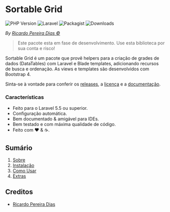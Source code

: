 # Sortable Grid

![PHP Version](https://img.shields.io/packagist/php-v/plexi/sortable-grid.svg)
![Laravel](https://img.shields.io/badge/laravel->=5.5.0-red.svg?style=flat)
![Packagist](https://img.shields.io/packagist/v/plexi/sortable-grid.svg)
![Downloads](https://img.shields.io/packagist/dm/plexi/sortable-grid.svg)

*By [Ricardo Pereira Dias &copy;](https://github.com/rpdesignerfly)*

> Este pacote esta em fase de desenvolvimento. Use esta biblioteca por sua conta e risco!

Sortable Grid é um pacote que provê helpers para a criação de grades de dados (DataTables) com Laravel e Blade templates, adicionando recursos de busca e ordenação. As views e templates são desenvolvidos com Bootstrap 4. 


Sinta-se à vontade para conferir os [releases](https://github.com/rpdesignerfly/sortable-grid/releases), a [licença](license.md) e a [documentação](docs/01-About.md).

### Características

  * Feito para o Laravel 5.5 ou superior.
  * Configuração automática.
  * Bem documentado &amp; amigável para IDEs.
  * Bem testado e com máxima qualidade de código.
  * Feito com :heart: &amp; :coffee:.

## Sumário

  1. [Sobre](docs/01-About.md)
  2. [Instalação](docs/02-Installation.md)
  3. [Como Usar](docs/03-Usage.md)
  4. [Extras](docs/04-Extras.md)
  

## Creditos

- [Ricardo Pereira Dias](https://github.com/rpdesignerfly)
